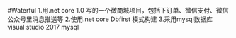 #Waterful
1.用.net core 1.0 写的一个微商城项目，包括下订单、微信支付、微信公众号里消息推送等
2.使用.net core Dbfirst 模式构建
3.采用mysql数据库
visual studio 2017
mysql
